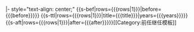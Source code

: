 |- style="text-align: center;"
{{s-bef|rows={{{rows|1}}}|before={{{before}}}}}
{{s-ttl|rows={{{rows|1}}}|title={{{title}}}|years={{{years}}}}}
{{s-aft|rows={{{rows|1}}}|after={{{after}}}}}<noinclude>[[Category:前任继任模板]]</noinclude>